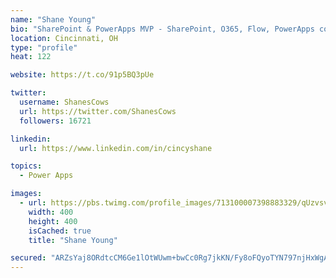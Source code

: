 ```yaml
---
name: "Shane Young"
bio: "SharePoint & PowerApps MVP - SharePoint, O365, Flow, PowerApps consulting? @PowerApps911 | Pure Snark? You found it."
location: Cincinnati, OH
type: "profile"
heat: 122

website: https://t.co/91p5BQ3pUe

twitter:
  username: ShanesCows
  url: https://twitter.com/ShanesCows
  followers: 16721

linkedin:
  url: https://www.linkedin.com/in/cincyshane

topics:
  - Power Apps

images:
  - url: https://pbs.twimg.com/profile_images/713100007398883329/qUzvsvQ3_400x400.jpg
    width: 400
    height: 400
    isCached: true
    title: "Shane Young"

secured: "ARZsYaj8ORdtcCM6Ge1lOtWUwm+bwCc0Rg7jkKN/Fy8oFQyoTYN797njHxWgA3cPWIKJYMA1rh5d5lxOnQbcpDAlulnxiVneUCiKWb+uJCelKBhVVmif7sXObdnQZfVBbf/fnPSq4pqNXEhHoKKFVn6LMdNZlhZ074FUZC3cEDKxkwKiauw52djCjnDCH4UD3KnhFmLS/QuuZrsnqP2z4/P7RkCJABd7xDo/DLsnUXmTX/Yg4RiPOsloOv/MsFx1c5oxWo4hri/Bef8YIpTHle5kIyB4AJVior5ex3qfKoGD/y7egz/pOah6nt2nvZGLpKyqXlywwvAZ1A/Ods0mCyzrqVDfR3CtcriADhQCnmOB5PYYJEK2J2Y394oAu1nBqyPE8ICGEsYQlea6y1O6nVDXHAm0xOY0H21FBzT4ksk=;oF/94krzrNJAvSNTMxolrg=="
---
```


